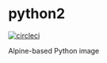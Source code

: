 # python2

[![circleci][circleci]](https://circleci.com/gh/vektorcloud/python2)

Alpine-based Python image

[circleci]: https://img.shields.io/circleci/build/gh/vektorcloud/python2?color=1dd6c9&logo=CircleCI&logoColor=1dd6c9&style=for-the-badge "python2"
